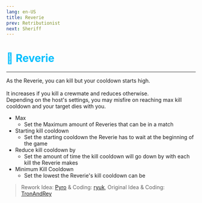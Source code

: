 ```yaml
---
lang: en-US
title: Reverie
prev: Retributionist
next: Sheriff
---
```


# <font color="#00bfff">🌌 <b>Reverie</b></font> <Badge text="Killing" type="tip" vertical="middle"/>
---

As the Reverie, you can kill but your cooldown starts high.<br><br>
It increases if you kill a crewmate and reduces otherwise.<br>
Depending on the host's settings, you may misfire on reaching max kill cooldown and your target dies with you.<br>
* Max
  * Set the Maximum amount of Reveries that can be in a match
* Starting kill cooldown
  * Set the starting cooldown the Reverie has to wait at the beginning of the game
* Reduce kill cooldown by
  * Set the amount of time the kill cooldown will go down by with each kill the Reverie makes
* Minimum Kill Cooldown
  * Set the lowest the Reverie's kill cooldown can be

> Rework Idea: [Pyro](#) & Coding: [ryuk](#), Original Idea & Coding: [TronAndRey](#)